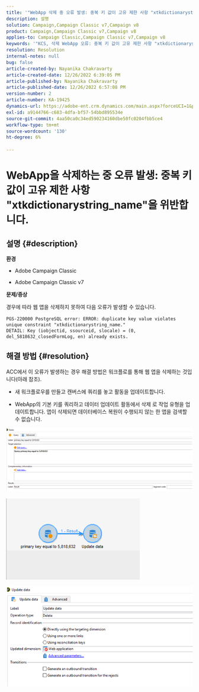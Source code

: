 ```yaml
---
title: '"WebApp 삭제 중 오류 발생: 중복 키 값이 고유 제한 사항 "xtkdictionarystring_name"을 위반함"'
description: 설명
solution: Campaign,Campaign Classic v7,Campaign v8
product: Campaign,Campaign Classic v7,Campaign v8
applies-to: Campaign Classic,Campaign Classic v7,Campaign v8
keywords: '"KCS, 삭제 WebApp 오류: 중복 키 값이 고유 제한 사항 "xtkdictionarystring_name"을 위반합니다."'
resolution: Resolution
internal-notes: null
bug: false
article-created-by: Nayanika Chakravarty
article-created-date: 12/26/2022 6:39:05 PM
article-published-by: Nayanika Chakravarty
article-published-date: 12/26/2022 6:57:08 PM
version-number: 2
article-number: KA-19425
dynamics-url: https://adobe-ent.crm.dynamics.com/main.aspx?forceUCI=1&pagetype=entityrecord&etn=knowledgearticle&id=0b256f8d-4c85-ed11-81ac-6045bd006b4b
exl-id: a9144766-c683-4dfa-bf57-54bbd895534e
source-git-commit: 4aa50ca0c34ed590234160dbe50fc0204fbb5ce4
workflow-type: tm+mt
source-wordcount: '130'
ht-degree: 6%

---
```


# WebApp을 삭제하는 중 오류 발생: 중복 키 값이 고유 제한 사항 &quot;xtkdictionarystring_name&quot;을 위반합니다.

## 설명 {#description}


<b>환경</b>

- Adobe Campaign Classic

- Adobe Campaign Classic v7

<b>문제/증상</b>

경우에 따라 웹 앱을 삭제하지 못하여 다음 오류가 발생할 수 있습니다.




```
PGS-220000 PostgreSQL error: ERROR: duplicate key value violates unique constraint "xtkdictionarystring_name."
DETAIL: Key (iobjectid, ssourceid, slocale) = (0, del_5818632_closedFormLog, en) already exists.
```





## 해결 방법 {#resolution}


ACC에서 이 오류가 발생하는 경우 해결 방법은 워크플로를 통해 웹 앱을 삭제하는 것입니다(아래 참조).

- 새 워크플로우를 만들고 캔버스에 쿼리를 놓고 활동을 업데이트합니다.

- WebApp의 기본 키를 쿼리하고 데이터 업데이트 활동에서 삭제 로 작업 유형을 업데이트합니다. 앱이 삭제되면 데이터베이스 복원이 수행되지 않는 한 앱을 검색할 수 없습니다.

![](assets/5cd987f7-8acf-ec11-a7b5-0022480a8e40.png)

![](assets/bf56c710-8bcf-ec11-a7b5-0022480a8e40.png)



![](assets/da9b0818-8bcf-ec11-a7b5-0022480a8e40.png)
